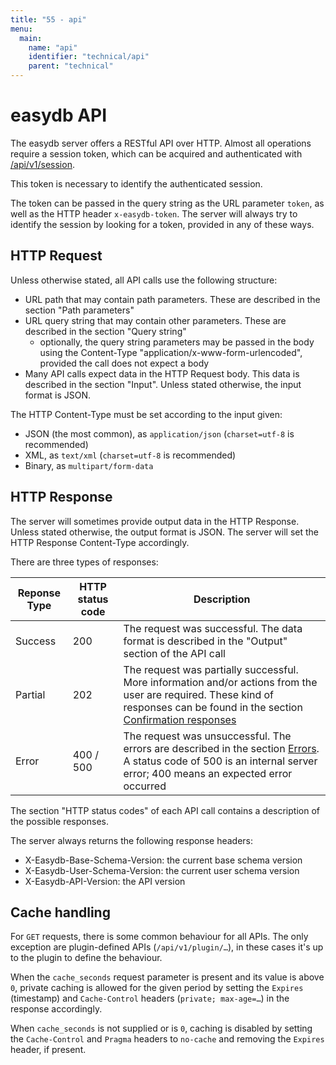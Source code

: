 ```yaml
---
title: "55 - api"
menu:
  main:
    name: "api"
    identifier: "technical/api"
    parent: "technical"
---
```

# easydb API

The easydb server offers a RESTful API over HTTP. Almost all operations require a session token, which can be acquired and authenticated with <a href="../../technical/api/session/">/api/v1/session</a>.

This token is necessary to identify the authenticated session.

The token can be passed in the query string as the URL parameter `token`, as well as the HTTP header `x-easydb-token`. The server will always try to identify the session by looking for a token, provided in any of these ways.

## HTTP Request

Unless otherwise stated, all API calls use the following structure:

- URL path that may contain path parameters. These are described in the section "Path parameters"
- URL query string that may contain other parameters. These are described in the section "Query string"
    - optionally, the query string parameters may be passed in the body using the Content-Type "application/x-www-form-urlencoded", provided the call does not expect a body
- Many API calls expect data in the HTTP Request body. This data is described in the section "Input". Unless stated otherwise,
the input format is JSON.

The HTTP Content-Type must be set according to the input given:

- JSON (the most common), as `application/json` (`charset=utf-8` is recommended)
- XML, as `text/xml` (`charset=utf-8` is recommended)
- Binary, as `multipart/form-data`

## HTTP Response

The server will sometimes provide output data in the HTTP Response.
Unless stated otherwise, the output format is JSON.
The server will set the HTTP Response Content-Type accordingly.

There are three types of responses:

| Reponse Type | HTTP status code | Description |
|--------------|------------------|-------------|
| Success      | 200              | The request was successful. The data format is described in the "Output" section of the API call |
| Partial      | 202              | The request was partially successful. More information and/or actions from the user are required. These kind of responses can be found in the section [Confirmation responses](../../technical/confirmation) |
| Error        | 400 / 500        | The request was unsuccessful. The errors are described in the section [Errors](../../technical/errors). A status code of 500 is an internal server error; 400 means an expected error occurred |

The section "HTTP status codes" of each API call contains a description of the possible responses.

The server always returns the following response headers:

- X-Easydb-Base-Schema-Version: the current base schema version
- X-Easydb-User-Schema-Version: the current user schema version
- X-Easydb-API-Version: the API version

## Cache handling

For `GET` requests, there is some common behaviour for all APIs. The only exception are plugin-defined APIs (`/api/v1/plugin/…`), in these cases it's up to the plugin to define the behaviour.

When the `cache_seconds` request parameter is present and its value is above `0`, private caching is allowed for the given period by setting the `Expires` (timestamp) and `Cache-Control` headers (`private; max-age=…`) in the response accordingly.

When `cache_seconds` is not supplied or is `0`, caching is disabled by setting the `Cache-Control` and `Pragma` headers to `no-cache` and removing the `Expires` header, if present.
